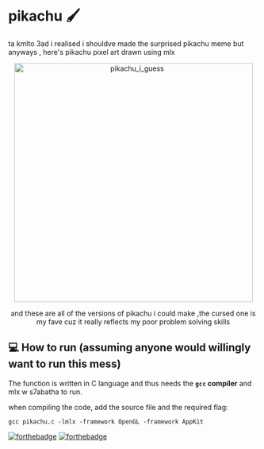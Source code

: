 # pikachu 🖌️
ta kmlto 3ad i realised i shouldve made the surprised pikachu meme but anyways , here's pikachu pixel art drawn using mlx 
<div align='center'>
<img width="481" alt="pikachu_i_guess" src="https://user-images.githubusercontent.com/49367673/156393974-e15ef01f-5d06-4cc1-a85f-038946e30532.png">
</div> 
<div align='center'>
<p>and these are all of the versions of pikachu i could make ,the cursed one is my fave cuz it really reflects my poor problem solving skills </p>
</div> 


## :computer: How to run (assuming anyone would willingly want to run this mess)



The function is written in C language and thus needs the **`gcc` compiler** and mlx w s7abatha to run.

when compiling the code, add the source file and the required flag:

```shell
gcc pikachu.c -lmlx -framework OpenGL -framework AppKit
```
[![forthebadge](https://forthebadge.com/images/badges/made-with-c.svg)](https://forthebadge.com)
[![forthebadge](https://forthebadge.com/images/badges/built-with-love.svg)](https://forthebadge.com)
